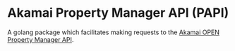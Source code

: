 # Akamai Property Manager API (PAPI)
A golang package which facilitates making requests to the [Akamai OPEN Property Manager API](https://developer.akamai.com/api/luna/papi/overview.html).
